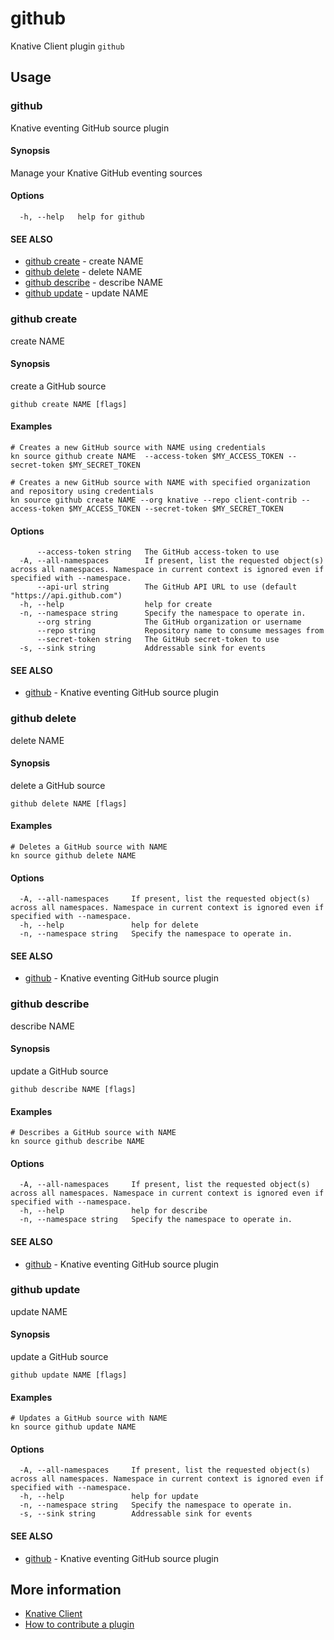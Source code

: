 # github

Knative Client plugin `github`

## Usage

### github

Knative eventing GitHub source plugin

#### Synopsis

Manage your Knative GitHub eventing sources

#### Options

```
  -h, --help   help for github
```

#### SEE ALSO

* [github create](#github-create)	 - create NAME
* [github delete](#github-delete)	 - delete NAME
* [github describe](#github-describe)	 - describe NAME
* [github update](#github-update)	 - update NAME

### github create

create NAME

#### Synopsis

create a GitHub source

```
github create NAME [flags]
```

#### Examples

```
# Creates a new GitHub source with NAME using credentials
kn source github create NAME  --access-token $MY_ACCESS_TOKEN --secret-token $MY_SECRET_TOKEN

# Creates a new GitHub source with NAME with specified organization and repository using credentials
kn source github create NAME --org knative --repo client-contrib --access-token $MY_ACCESS_TOKEN --secret-token $MY_SECRET_TOKEN
```

#### Options

```
      --access-token string   The GitHub access-token to use
  -A, --all-namespaces        If present, list the requested object(s) across all namespaces. Namespace in current context is ignored even if specified with --namespace.
      --api-url string        The GitHub API URL to use (default "https://api.github.com")
  -h, --help                  help for create
  -n, --namespace string      Specify the namespace to operate in.
      --org string            The GitHub organization or username
      --repo string           Repository name to consume messages from
      --secret-token string   The GitHub secret-token to use
  -s, --sink string           Addressable sink for events
```

#### SEE ALSO

* [github](#github)	 - Knative eventing GitHub source plugin

### github delete

delete NAME

#### Synopsis

delete a GitHub source

```
github delete NAME [flags]
```

#### Examples

```
# Deletes a GitHub source with NAME
kn source github delete NAME
```

#### Options

```
  -A, --all-namespaces     If present, list the requested object(s) across all namespaces. Namespace in current context is ignored even if specified with --namespace.
  -h, --help               help for delete
  -n, --namespace string   Specify the namespace to operate in.
```

#### SEE ALSO

* [github](#github)	 - Knative eventing GitHub source plugin

### github describe

describe NAME

#### Synopsis

update a GitHub source

```
github describe NAME [flags]
```

#### Examples

```
# Describes a GitHub source with NAME
kn source github describe NAME
```

#### Options

```
  -A, --all-namespaces     If present, list the requested object(s) across all namespaces. Namespace in current context is ignored even if specified with --namespace.
  -h, --help               help for describe
  -n, --namespace string   Specify the namespace to operate in.
```

#### SEE ALSO

* [github](#github)	 - Knative eventing GitHub source plugin

### github update

update NAME

#### Synopsis

update a GitHub source

```
github update NAME [flags]
```

#### Examples

```
# Updates a GitHub source with NAME
kn source github update NAME
```

#### Options

```
  -A, --all-namespaces     If present, list the requested object(s) across all namespaces. Namespace in current context is ignored even if specified with --namespace.
  -h, --help               help for update
  -n, --namespace string   Specify the namespace to operate in.
  -s, --sink string        Addressable sink for events
```

#### SEE ALSO

* [github](#github)	 - Knative eventing GitHub source plugin

## More information
	
* [Knative Client](https://github.com/knative/client)
* [How to contribute a plugin](https://github.com/knative/client-contrib#how-to-contribute-a-plugin)

